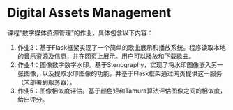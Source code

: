# Digital Assets Management
课程“数字媒体资源管理”的作业，具体包含以下内容：

1. 作业2：基于Flask框架实现了一个简单的歌曲展示和播放系统。程序读取本地的音乐资源及信息，并在网页上展示。用户可以播放和下载歌曲。
2. 作业4：图像数字数字水印。基于Stenography，实现了将水印图像嵌入另一张图像，以及提取水印图像的功能，并基于Flask框架通过网页提供这一服务（未部署到服务器）。
3. 作业5：图像相似度评估。基于颜色矩和Tamura算法评估图像之间的相似度，给出评分。
